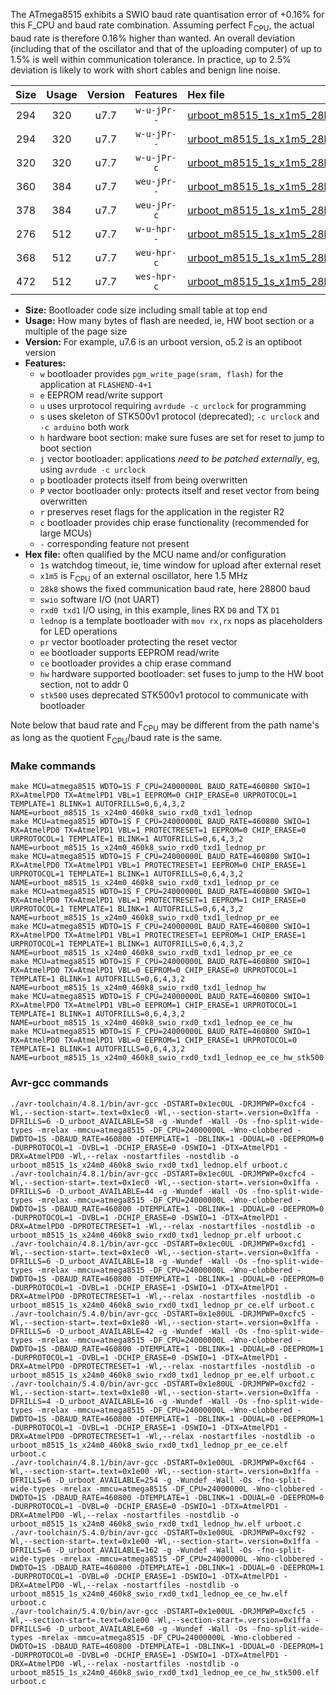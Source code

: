 The ATmega8515 exhibits a SWIO baud rate quantisation error of +0.16% for this F_CPU and baud rate combination. Assuming perfect F<sub>CPU</sub>, the actual baud rate is therefore 0.16% higher than wanted. An overall deviation (including that of the oscillator and that of the uploading computer) of up to 1.5% is well within communication tolerance. In practice, up to 2.5% deviation is likely to work with short cables and benign line noise.

|Size|Usage|Version|Features|Hex file|
|:-:|:-:|:-:|:-:|:--|
|294|320|u7.7|`w-u-jPr--`|[urboot_m8515_1s_x1m5_28k8_swio_rxd0_txd1_lednop.hex](https://raw.githubusercontent.com/stefanrueger/urboot.hex/main/mcus/atmega8515/watchdog_1_s/external_oscillator/%2B1m500000_hz/%2B%2B28k8_baud/uart0_rxd0_txd1/lednop/urboot_m8515_1s_x1m5_28k8_swio_rxd0_txd1_lednop.hex)|
|294|320|u7.7|`w-u-jPr--`|[urboot_m8515_1s_x1m5_28k8_swio_rxd0_txd1_lednop_pr.hex](https://raw.githubusercontent.com/stefanrueger/urboot.hex/main/mcus/atmega8515/watchdog_1_s/external_oscillator/%2B1m500000_hz/%2B%2B28k8_baud/uart0_rxd0_txd1/lednop/urboot_m8515_1s_x1m5_28k8_swio_rxd0_txd1_lednop_pr.hex)|
|320|320|u7.7|`w-u-jPr-c`|[urboot_m8515_1s_x1m5_28k8_swio_rxd0_txd1_lednop_pr_ce.hex](https://raw.githubusercontent.com/stefanrueger/urboot.hex/main/mcus/atmega8515/watchdog_1_s/external_oscillator/%2B1m500000_hz/%2B%2B28k8_baud/uart0_rxd0_txd1/lednop/urboot_m8515_1s_x1m5_28k8_swio_rxd0_txd1_lednop_pr_ce.hex)|
|360|384|u7.7|`weu-jPr--`|[urboot_m8515_1s_x1m5_28k8_swio_rxd0_txd1_lednop_pr_ee.hex](https://raw.githubusercontent.com/stefanrueger/urboot.hex/main/mcus/atmega8515/watchdog_1_s/external_oscillator/%2B1m500000_hz/%2B%2B28k8_baud/uart0_rxd0_txd1/lednop/urboot_m8515_1s_x1m5_28k8_swio_rxd0_txd1_lednop_pr_ee.hex)|
|378|384|u7.7|`weu-jPr-c`|[urboot_m8515_1s_x1m5_28k8_swio_rxd0_txd1_lednop_pr_ee_ce.hex](https://raw.githubusercontent.com/stefanrueger/urboot.hex/main/mcus/atmega8515/watchdog_1_s/external_oscillator/%2B1m500000_hz/%2B%2B28k8_baud/uart0_rxd0_txd1/lednop/urboot_m8515_1s_x1m5_28k8_swio_rxd0_txd1_lednop_pr_ee_ce.hex)|
|276|512|u7.7|`w-u-hpr--`|[urboot_m8515_1s_x1m5_28k8_swio_rxd0_txd1_lednop_hw.hex](https://raw.githubusercontent.com/stefanrueger/urboot.hex/main/mcus/atmega8515/watchdog_1_s/external_oscillator/%2B1m500000_hz/%2B%2B28k8_baud/uart0_rxd0_txd1/lednop/urboot_m8515_1s_x1m5_28k8_swio_rxd0_txd1_lednop_hw.hex)|
|368|512|u7.7|`weu-hpr-c`|[urboot_m8515_1s_x1m5_28k8_swio_rxd0_txd1_lednop_ee_ce_hw.hex](https://raw.githubusercontent.com/stefanrueger/urboot.hex/main/mcus/atmega8515/watchdog_1_s/external_oscillator/%2B1m500000_hz/%2B%2B28k8_baud/uart0_rxd0_txd1/lednop/urboot_m8515_1s_x1m5_28k8_swio_rxd0_txd1_lednop_ee_ce_hw.hex)|
|472|512|u7.7|`wes-hpr-c`|[urboot_m8515_1s_x1m5_28k8_swio_rxd0_txd1_lednop_ee_ce_hw_stk500.hex](https://raw.githubusercontent.com/stefanrueger/urboot.hex/main/mcus/atmega8515/watchdog_1_s/external_oscillator/%2B1m500000_hz/%2B%2B28k8_baud/uart0_rxd0_txd1/lednop/urboot_m8515_1s_x1m5_28k8_swio_rxd0_txd1_lednop_ee_ce_hw_stk500.hex)|

- **Size:** Bootloader code size including small table at top end
- **Usage:** How many bytes of flash are needed, ie, HW boot section or a multiple of the page size
- **Version:** For example, u7.6 is an urboot version, o5.2 is an optiboot version
- **Features:**
  + `w` bootloader provides `pgm_write_page(sram, flash)` for the application at `FLASHEND-4+1`
  + `e` EEPROM read/write support
  + `u` uses urprotocol requiring `avrdude -c urclock` for programming
  + `s` uses skeleton of STK500v1 protocol (deprecated); `-c urclock` and `-c arduino` both work
  + `h` hardware boot section: make sure fuses are set for reset to jump to boot section
  + `j` vector bootloader: applications *need to be patched externally*, eg, using `avrdude -c urclock`
  + `p` bootloader protects itself from being overwritten
  + `P` vector bootloader only: protects itself and reset vector from being overwritten
  + `r` preserves reset flags for the application in the register R2
  + `c` bootloader provides chip erase functionality (recommended for large MCUs)
  + `-` corresponding feature not present
- **Hex file:** often qualified by the MCU name and/or configuration
  + `1s` watchdog timeout, ie, time window for upload after external reset
  + `x1m5` is F<sub>CPU</sub> of an external oscillator, here 1.5 MHz
  + `28k8` shows the fixed communication baud rate, here 28800 baud
  + `swio` software I/O (not UART)
  + `rxd0 txd1` I/O using, in this example, lines RX `D0` and TX `D1`
  + `lednop` is a template bootloader with `mov rx,rx` nops as placeholders for LED operations
  + `pr` vector bootloader protecting the reset vector
  + `ee` bootloader supports EEPROM read/write
  + `ce` bootloader provides a chip erase command
  + `hw` hardware supported bootloader: set fuses to jump to the HW boot section, not to addr 0
  + `stk500` uses deprecated STK500v1 protocol to communicate with bootloader


Note below that baud rate and F<sub>CPU</sub> may be different from the path name's as long as the quotient F<sub>CPU</sub>/baud rate is the same.

### Make commands
```
make MCU=atmega8515 WDTO=1S F_CPU=24000000L BAUD_RATE=460800 SWIO=1 RX=AtmelPD0 TX=AtmelPD1 VBL=1 EEPROM=0 CHIP_ERASE=0 URPROTOCOL=1 TEMPLATE=1 BLINK=1 AUTOFRILLS=0,6,4,3,2 NAME=urboot_m8515_1s_x24m0_460k8_swio_rxd0_txd1_lednop
make MCU=atmega8515 WDTO=1S F_CPU=24000000L BAUD_RATE=460800 SWIO=1 RX=AtmelPD0 TX=AtmelPD1 VBL=1 PROTECTRESET=1 EEPROM=0 CHIP_ERASE=0 URPROTOCOL=1 TEMPLATE=1 BLINK=1 AUTOFRILLS=0,6,4,3,2 NAME=urboot_m8515_1s_x24m0_460k8_swio_rxd0_txd1_lednop_pr
make MCU=atmega8515 WDTO=1S F_CPU=24000000L BAUD_RATE=460800 SWIO=1 RX=AtmelPD0 TX=AtmelPD1 VBL=1 PROTECTRESET=1 EEPROM=0 CHIP_ERASE=1 URPROTOCOL=1 TEMPLATE=1 BLINK=1 AUTOFRILLS=0,6,4,3,2 NAME=urboot_m8515_1s_x24m0_460k8_swio_rxd0_txd1_lednop_pr_ce
make MCU=atmega8515 WDTO=1S F_CPU=24000000L BAUD_RATE=460800 SWIO=1 RX=AtmelPD0 TX=AtmelPD1 VBL=1 PROTECTRESET=1 EEPROM=1 CHIP_ERASE=0 URPROTOCOL=1 TEMPLATE=1 BLINK=1 AUTOFRILLS=0,6,4,3,2 NAME=urboot_m8515_1s_x24m0_460k8_swio_rxd0_txd1_lednop_pr_ee
make MCU=atmega8515 WDTO=1S F_CPU=24000000L BAUD_RATE=460800 SWIO=1 RX=AtmelPD0 TX=AtmelPD1 VBL=1 PROTECTRESET=1 EEPROM=1 CHIP_ERASE=1 URPROTOCOL=1 TEMPLATE=1 BLINK=1 AUTOFRILLS=0,6,4,3,2 NAME=urboot_m8515_1s_x24m0_460k8_swio_rxd0_txd1_lednop_pr_ee_ce
make MCU=atmega8515 WDTO=1S F_CPU=24000000L BAUD_RATE=460800 SWIO=1 RX=AtmelPD0 TX=AtmelPD1 VBL=0 EEPROM=0 CHIP_ERASE=0 URPROTOCOL=1 TEMPLATE=1 BLINK=1 AUTOFRILLS=0,6,4,3,2 NAME=urboot_m8515_1s_x24m0_460k8_swio_rxd0_txd1_lednop_hw
make MCU=atmega8515 WDTO=1S F_CPU=24000000L BAUD_RATE=460800 SWIO=1 RX=AtmelPD0 TX=AtmelPD1 VBL=0 EEPROM=1 CHIP_ERASE=1 URPROTOCOL=1 TEMPLATE=1 BLINK=1 AUTOFRILLS=0,6,4,3,2 NAME=urboot_m8515_1s_x24m0_460k8_swio_rxd0_txd1_lednop_ee_ce_hw
make MCU=atmega8515 WDTO=1S F_CPU=24000000L BAUD_RATE=460800 SWIO=1 RX=AtmelPD0 TX=AtmelPD1 VBL=0 EEPROM=1 CHIP_ERASE=1 URPROTOCOL=0 TEMPLATE=1 BLINK=1 AUTOFRILLS=0,6,4,3,2 NAME=urboot_m8515_1s_x24m0_460k8_swio_rxd0_txd1_lednop_ee_ce_hw_stk500
```

### Avr-gcc commands
```
./avr-toolchain/4.8.1/bin/avr-gcc -DSTART=0x1ec0UL -DRJMPWP=0xcfc4 -Wl,--section-start=.text=0x1ec0 -Wl,--section-start=.version=0x1ffa -DFRILLS=6 -D_urboot_AVAILABLE=58 -g -Wundef -Wall -Os -fno-split-wide-types -mrelax -mmcu=atmega8515 -DF_CPU=24000000L -Wno-clobbered -DWDTO=1S -DBAUD_RATE=460800 -DTEMPLATE=1 -DBLINK=1 -DDUAL=0 -DEEPROM=0 -DURPROTOCOL=1 -DVBL=1 -DCHIP_ERASE=0 -DSWIO=1 -DTX=AtmelPD1 -DRX=AtmelPD0 -Wl,--relax -nostartfiles -nostdlib -o urboot_m8515_1s_x24m0_460k8_swio_rxd0_txd1_lednop.elf urboot.c
./avr-toolchain/4.8.1/bin/avr-gcc -DSTART=0x1ec0UL -DRJMPWP=0xcfc4 -Wl,--section-start=.text=0x1ec0 -Wl,--section-start=.version=0x1ffa -DFRILLS=6 -D_urboot_AVAILABLE=44 -g -Wundef -Wall -Os -fno-split-wide-types -mrelax -mmcu=atmega8515 -DF_CPU=24000000L -Wno-clobbered -DWDTO=1S -DBAUD_RATE=460800 -DTEMPLATE=1 -DBLINK=1 -DDUAL=0 -DEEPROM=0 -DURPROTOCOL=1 -DVBL=1 -DCHIP_ERASE=0 -DSWIO=1 -DTX=AtmelPD1 -DRX=AtmelPD0 -DPROTECTRESET=1 -Wl,--relax -nostartfiles -nostdlib -o urboot_m8515_1s_x24m0_460k8_swio_rxd0_txd1_lednop_pr.elf urboot.c
./avr-toolchain/4.8.1/bin/avr-gcc -DSTART=0x1ec0UL -DRJMPWP=0xcfd1 -Wl,--section-start=.text=0x1ec0 -Wl,--section-start=.version=0x1ffa -DFRILLS=6 -D_urboot_AVAILABLE=18 -g -Wundef -Wall -Os -fno-split-wide-types -mrelax -mmcu=atmega8515 -DF_CPU=24000000L -Wno-clobbered -DWDTO=1S -DBAUD_RATE=460800 -DTEMPLATE=1 -DBLINK=1 -DDUAL=0 -DEEPROM=0 -DURPROTOCOL=1 -DVBL=1 -DCHIP_ERASE=1 -DSWIO=1 -DTX=AtmelPD1 -DRX=AtmelPD0 -DPROTECTRESET=1 -Wl,--relax -nostartfiles -nostdlib -o urboot_m8515_1s_x24m0_460k8_swio_rxd0_txd1_lednop_pr_ce.elf urboot.c
./avr-toolchain/5.4.0/bin/avr-gcc -DSTART=0x1e80UL -DRJMPWP=0xcfc5 -Wl,--section-start=.text=0x1e80 -Wl,--section-start=.version=0x1ffa -DFRILLS=6 -D_urboot_AVAILABLE=42 -g -Wundef -Wall -Os -fno-split-wide-types -mrelax -mmcu=atmega8515 -DF_CPU=24000000L -Wno-clobbered -DWDTO=1S -DBAUD_RATE=460800 -DTEMPLATE=1 -DBLINK=1 -DDUAL=0 -DEEPROM=1 -DURPROTOCOL=1 -DVBL=1 -DCHIP_ERASE=0 -DSWIO=1 -DTX=AtmelPD1 -DRX=AtmelPD0 -DPROTECTRESET=1 -Wl,--relax -nostartfiles -nostdlib -o urboot_m8515_1s_x24m0_460k8_swio_rxd0_txd1_lednop_pr_ee.elf urboot.c
./avr-toolchain/5.4.0/bin/avr-gcc -DSTART=0x1e80UL -DRJMPWP=0xcfd2 -Wl,--section-start=.text=0x1e80 -Wl,--section-start=.version=0x1ffa -DFRILLS=4 -D_urboot_AVAILABLE=16 -g -Wundef -Wall -Os -fno-split-wide-types -mrelax -mmcu=atmega8515 -DF_CPU=24000000L -Wno-clobbered -DWDTO=1S -DBAUD_RATE=460800 -DTEMPLATE=1 -DBLINK=1 -DDUAL=0 -DEEPROM=1 -DURPROTOCOL=1 -DVBL=1 -DCHIP_ERASE=1 -DSWIO=1 -DTX=AtmelPD1 -DRX=AtmelPD0 -DPROTECTRESET=1 -Wl,--relax -nostartfiles -nostdlib -o urboot_m8515_1s_x24m0_460k8_swio_rxd0_txd1_lednop_pr_ee_ce.elf urboot.c
./avr-toolchain/4.8.1/bin/avr-gcc -DSTART=0x1e00UL -DRJMPWP=0xcf64 -Wl,--section-start=.text=0x1e00 -Wl,--section-start=.version=0x1ffa -DFRILLS=6 -D_urboot_AVAILABLE=254 -g -Wundef -Wall -Os -fno-split-wide-types -mrelax -mmcu=atmega8515 -DF_CPU=24000000L -Wno-clobbered -DWDTO=1S -DBAUD_RATE=460800 -DTEMPLATE=1 -DBLINK=1 -DDUAL=0 -DEEPROM=0 -DURPROTOCOL=1 -DVBL=0 -DCHIP_ERASE=0 -DSWIO=1 -DTX=AtmelPD1 -DRX=AtmelPD0 -Wl,--relax -nostartfiles -nostdlib -o urboot_m8515_1s_x24m0_460k8_swio_rxd0_txd1_lednop_hw.elf urboot.c
./avr-toolchain/5.4.0/bin/avr-gcc -DSTART=0x1e00UL -DRJMPWP=0xcf92 -Wl,--section-start=.text=0x1e00 -Wl,--section-start=.version=0x1ffa -DFRILLS=6 -D_urboot_AVAILABLE=162 -g -Wundef -Wall -Os -fno-split-wide-types -mrelax -mmcu=atmega8515 -DF_CPU=24000000L -Wno-clobbered -DWDTO=1S -DBAUD_RATE=460800 -DTEMPLATE=1 -DBLINK=1 -DDUAL=0 -DEEPROM=1 -DURPROTOCOL=1 -DVBL=0 -DCHIP_ERASE=1 -DSWIO=1 -DTX=AtmelPD1 -DRX=AtmelPD0 -Wl,--relax -nostartfiles -nostdlib -o urboot_m8515_1s_x24m0_460k8_swio_rxd0_txd1_lednop_ee_ce_hw.elf urboot.c
./avr-toolchain/5.4.0/bin/avr-gcc -DSTART=0x1e00UL -DRJMPWP=0xcfc5 -Wl,--section-start=.text=0x1e00 -Wl,--section-start=.version=0x1ffa -DFRILLS=6 -D_urboot_AVAILABLE=60 -g -Wundef -Wall -Os -fno-split-wide-types -mrelax -mmcu=atmega8515 -DF_CPU=24000000L -Wno-clobbered -DWDTO=1S -DBAUD_RATE=460800 -DTEMPLATE=1 -DBLINK=1 -DDUAL=0 -DEEPROM=1 -DURPROTOCOL=0 -DVBL=0 -DCHIP_ERASE=1 -DSWIO=1 -DTX=AtmelPD1 -DRX=AtmelPD0 -Wl,--relax -nostartfiles -nostdlib -o urboot_m8515_1s_x24m0_460k8_swio_rxd0_txd1_lednop_ee_ce_hw_stk500.elf urboot.c
```

